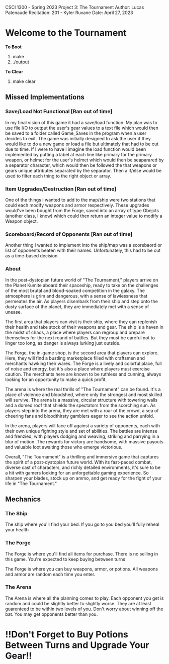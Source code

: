 CSCI 1300 - Spring 2023
Project 3: The Tournament
Author: Lucas Patenaude
Recitation: 201 - Kyler Ruvane
Date: April 27, 2023

# Welcome to the Tournament

**To Boot** 

1. make
2. ./output

**To Clear**

1. make clear

## Missed Implementations

### Save/Load Not Functional [Ran out of time]

In my final vision of this game it had a save/load function. My plan was to use file I/O to output the user's gear values to a text file which would then be saved to a folder called Game_Saves in the program when a user decides to exit. The game was initially designed to ask the user if they would like to do a new game or load a file but ultimately that had to be cut due to time. If I were to have I imagine the load function would been implemented by putting a label at each line like primary for the primary weapon, or helmet for the user's helmet which would then be seaparared by a separator character, which would then be followed the that weapons or gears unique attributes separated by the separator. Then a if/else would be used to filter each thing to the right object or array.

### Item Upgrades/Destruction [Ran out of time]

One of the things I wanted to add to the map/ship were two stations that could each modify weapons and armor respectively. These upgrades would've been bought from the Forge, saved into an array of type Obejcts (another class, I know) which could then return an integer value to modify a Weapon object.

### Scoreboard/Record of Opponents [Ran out of time]

Another thing I wanted to implement into the ship/map was a scorebaord or list of opponents beaten with their names. Unfortunately, this had to be cut as a time-based decision.

### About

In the post-dystopian future world of "The Tournament," players arrive on the Planet Kumite aboard their spaceship, ready to take on the challenges of the most brutal and blood-soaked competition in the galaxy. The atmosphere is grim and dangerous, with a sense of lawlessness that permeates the air. As players disembark from their ship and step onto the dusty surface of the planet, they are immediately met with a sense of unease.

The first area that players can visit is their ship, where they can replenish their health and take stock of their weapons and gear. The ship is a haven in the midst of chaos, a place where players can regroup and prepare themselves for the next round of battles. But they must be careful not to linger too long, as danger is always lurking just outside.

The Forge, the in-game shop, is the second area that players can explore. Here, they will find a bustling marketplace filled with craftsmen and merchants hawking their wares. The Forge is a lively and colorful place, full of noise and energy, but it's also a place where players must exercise caution. The merchants here are known to be ruthless and cunning, always looking for an opportunity to make a quick profit.

The arena is where the real thrills of "The Tournament" can be found. It's a place of violence and bloodshed, where only the strongest and most skilled will survive. The arena is a massive, circular structure with towering walls and a domed roof that shields the spectators from the scorching sun. As players step into the arena, they are met with a roar of the crowd, a sea of cheering fans and bloodthirsty gamblers eager to see the action unfold.

In the arena, players will face off against a variety of opponents, each with their own unique fighting style and set of abilities. The battles are intense and frenzied, with players dodging and weaving, striking and parrying in a blur of motion. The rewards for victory are handsome, with massive payouts and valuable loot awaiting those who emerge victorious.

Overall, "The Tournament" is a thrilling and immersive game that captures the spirit of a post-dystopian future world. With its fast-paced combat, diverse cast of characters, and richly detailed environments, it's sure to be a hit with gamers looking for an unforgettable gaming experience. So sharpen your blades, stock up on ammo, and get ready for the fight of your life in "The Tournament."

## Mechanics

### The Ship

The ship where you'll find your bed. If you go to you bed you'll fully reheal your health

### The Forge

The Forge is where you'll find all items for purchase. There is no selling in this game. You're expected to keep buying between turns

The Forge is where you can buy weapons, armor, or potions. All weapons and armor are random each time you enter.

### The Arena

The Arena is where all the planning comes to play. Each opponent you get is random and could be slightly better to slightly worse. They are at least guarenteed to be within two levels of you. Don't worry about winning off the bat. You may get opponents better than you.

# !!Don't Forget to Buy Potions Between Turns and Upgrade Your Gear!!
